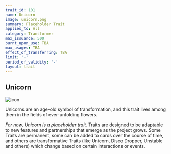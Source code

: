 ```yaml
---
trait_id: 101
name: Unicorn
image: unicorn.png
summary: Placeholder Trait
applies_to: All
category: Transformer
max_issuance: 500
burnt_upon_use: TBA
max_usages: TBA
effect_of_transferring: TBA
limit: '-'
period_of_validity: '-'
layout: trait
---
```

## Unicorn

![icon](/assets/images/trait-icons/{{page.image}})

Unicorns are an age-old symbol of transformation, and this trait lives among them in the fields of ever-unfolding flowers.

*For now, Unicorn is a placeholder trait.* Traits are designed to be adaptable to new features and partnerships that emerge as the project grows. Some Traits are permanent, some can be added to cards over the course of time, and others are transformative Traits (like Unicorn, Disco Dropper, Unstable and others) which change based on certain interactions or events.